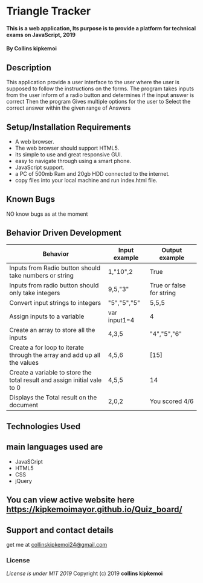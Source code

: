 # Triangle Tracker
#### This is a web application, Its purpose is to provide a platform for technical exams on JavaScript, 2019
#### By **Collins kipkemoi**
## Description
This application provide a user interface to the user where the user is supposed to follow the instructions on the forms.
The program takes inputs from the user inform of a radio button and determines if the input answer is correct
Then the program Gives multiple options for the user to Select the correct answer within the given range of Answers
## Setup/Installation Requirements
* A web browser.
* The web browser should support HTML5.
* its simple to use and great responsive GUI.
* easy to navigate through using a smart phone.
* JavaScript support.
* a PC of 500mb Ram and 20gb HDD connected to the internet.
* copy files into your local machine and run index.html file.
## Known Bugs
NO know bugs as at the moment
## Behavior Driven Development

| __Behavior__  | __Input example__ | __Output example__ |
| ------------- | ----------------- | ------------------ |
| Inputs from Radio button should take numbers or string | 1,"10",2   | True |
| Inputs from radio button should only take integers  | 9,5,"3"    | True or false for string |
| Convert input strings to integers | "5","5","5" | 5,5,5 |
| Assign inputs to a variable | var input1=4 | 4 |
| Create an array to store all the inputs | 4,3,5 | "4","5","6" |
| Create a for loop to iterate through the array and add up all the values | 4,5,6 | [15] |
| Create a variable to store the total result and assign initial vale to 0| 4,5,5 | 14 |
| Displays the Total result on the document | 2,0,2 | You scored 4/6 |
## Technologies Used
## main languages used are
* JavaSCript
* HTML5
* CSS
* jQuery
## You can view active website here https://kipkemoimayor.github.io/Quiz_board/
## Support and contact details
get me at collinskipkemoi24@gmail.com
### License
*License is under MIT 2019*
Copyright (c) 2019 **collins kipkemoi**
